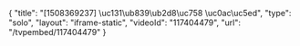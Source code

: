 {
    "title": "[1508369237] \uc131\ub839\ub2d8\uc758 \uc0ac\uc5ed",
    "type": "solo",
    "layout": "iframe-static",
    "videoId": "117404479",
    "url": "\/tvpembed\/117404479"
}